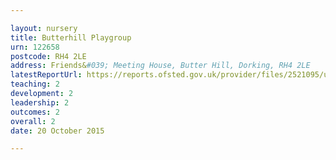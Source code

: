 ```yaml
---

layout: nursery
title: Butterhill Playgroup
urn: 122658
postcode: RH4 2LE
address: Friends&#039; Meeting House, Butter Hill, Dorking, RH4 2LE
latestReportUrl: https://reports.ofsted.gov.uk/provider/files/2521095/urn/122658.pdf
teaching: 2
development: 2
leadership: 2
outcomes: 2
overall: 2
date: 20 October 2015

---
```

